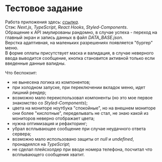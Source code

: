 # Тестовое задание

Работа приложения здесь: [*ссылка*](https://test-site-next-js-2-l2v2rg2mb-alex-kiseleff.vercel.app/).  
Стэк: *Next.js*, *TypeScript*, *React Hooks*, *Styled-Components*.  
Обращение к API эмулированы рандомно, в случае успеха - переход на главный экран и запись данных в файл *DATA_BASE.json*.  
Верстка адаптивная, на маленьких разрешениях появляется "бургер" меню.  
В форме оплаты присутствует маска и валидация, в случае неверного ввода выводится сообщение, 
кнопка становится активной только если введенные данные валидны.  

Что беспокоит:
 - не вынесена логика из компонентов;
 - при холодном запуске, при переключении вкладок меню, идет лишний рендер;
 - возможно мало переиспользовал компоненты (но это мое первое знакомство со *Styled-Components*);
 - цвета на мониторе ноутбука "спокойные", но на внешнем мониторе они более "кислотные", переделывать не стал, не знаю какой из мониторов неверно отображает цвета;
 - нужна оптимизация и рефакторинг;
 - убрал всплывающее сообщение при случае неудачного ответа сервера;
 - возможно мало использовано защиты от *null* и *undefined*, пронадеялся на *TypeScript*;
 - не сделал плейсхолдер при вводе номера телефона, посчитал что всплывающего сообщения хватит.
